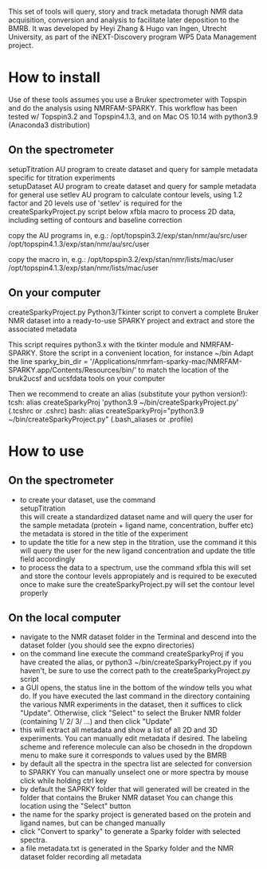 This set of tools will query, story and track metadata thorugh NMR data acquisition, conversion and analysis to facilitate later deposition to the BMRB.
It was developed by Heyi Zhang & Hugo van Ingen, Utrecht University, as part of the iNEXT-Discovery program WP5 Data Management project.

# How to install
Use of these tools assumes you use a Bruker spectrometer with Topspin and do the analysis using NMRFAM-SPARKY.
This workflow has been tested w/ Topspin3.2 and Topspin4.1.3, and on Mac OS 10.14 with python3.9 (Anaconda3 distribution)

## On the spectrometer
setupTitration      AU program to create dataset and query for sample metadata
                    specific for titration experiments           
setupDataset        AU program to create dataset and query for sample metadata
                    for general use
setlev              AU program to calculate contour levels, using 1.2 factor and 20 levels
                    use of 'setlev' is required for the createSparkyProject.py script below
xfbla               macro to process 2D data, including setting of contours and baseline correction

copy the AU programs in, e.g.:
                    /opt/topspin3.2/exp/stan/nmr/au/src/user
                    /opt/topspin4.1.3/exp/stan/nmr/au/src/user
                    
copy the macro in, e.g.:
                    /opt/topspin3.2/exp/stan/nmr/lists/mac/user
                    /opt/topspin4.1.3/exp/stan/nmr/lists/mac/user

## On your computer
createSparkyProject.py    Python3/Tkinter script to convert a complete Bruker NMR dataset into a ready-to-use SPARKY project
                          and extract and store the associated metadata 

This script requires python3.x with the tkinter module and NMRFAM-SPARKY.
Store the script in a convenient location, for instance ~/bin
Adapt the line 
    sparky_bin_dir = '/Applications/nmrfam-sparky-mac/NMRFAM-SPARKY.app/Contents/Resources/bin/'
to match the location of the bruk2ucsf and ucsfdata tools on your computer

Then we recommend to create an alias (substitute your python version!):
  tcsh: alias createSparkyProj 'python3.9 ~/bin/createSparkyProject.py'  (.tcshrc or .cshrc)
  bash: alias createSparkyProj="python3.9 ~/bin/createSparkyProject.py"  (.bash_aliases or .profile)

# How to use

## On the spectrometer
- to create your dataset, use the command        
    setupTitration            
    this will create a standardized dataset name and will query the user for the sample metadata (protein + ligand name, concentration, buffer etc)
    the metadata is stored in the title of the experiment
- to update the title for a new step in the titration, use the command
        it
   this will query the user for the new ligand concentration and update the title field accordingly
- to process the data to a spectrum, use the command
        xfbla
  this will set and store the contour levels appropiately and is required to be executed once to make sure the createSparkyProject.py will set the contour level properly

## On the local computer
- navigate to the NMR dataset folder in the Terminal and descend into the dataset folder (you should see the expno directories)
- on the command line execute the command
        createSparkyProj
  if you have created the alias, or
         python3 ~/bin/createSparkyProject.py
  if you haven't, be sure to use the correct path to the createSparkyProject.py script
- a GUI opens, the status line in the bottom of the window tells you what do.
  If you have executed the last command in the directory containing the various NMR experiments in the dataset,
  then it suffices to click "Update". Otherwise, click "Select" to select the Bruker NMR folder (containing 1/ 2/ 3/ ...) and then click "Update"
- this will extract all metadata and show a list of all 2D and 3D experiments.
  You can manually edit metadata if desired.
  The labeling scheme and reference molecule can also be chosedn in the dropdown menu to make sure it corresponds to values used by the BMRB 
- by default all the spectra in the spectra list are selected for conversion to SPARKY
	You can manually unselect one or more spectra by mouse click while holding ctrl key 
- by default the SAPRKY folder that will generated will be created in the folder that contains the Bruker NMR dataset
	You can change this location using the "Select" button
- the name for the sparky project is generated based on the protein and ligand names, but can be changed manually
- click "Convert to sparky" to generate a Sparky folder with selected spectra.
- a file metadata.txt is generated in the Sparky folder and the NMR dataset folder recording all metadata




 
